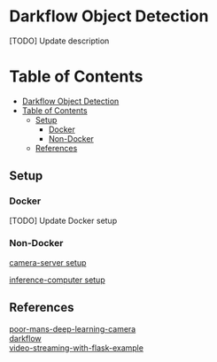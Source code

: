 # Darkflow Object Detection

[TODO] Update description

# Table of Contents

- [Darkflow Object Detection](#darkflow-object-detection)
- [Table of Contents](#table-of-contents)
    - [Setup](#setup)
        - [Docker](#docker)
        - [Non-Docker](#non-docker)
    - [References](#references)

## Setup

### Docker

[TODO] Update Docker setup

### Non-Docker

[camera-server setup](camera-server/README.md)

[inference-computer setup](inference-computer/README.md)

## References

[poor-mans-deep-learning-camera](https://github.com/burningion/poor-mans-deep-learning-camera.git)  
[darkflow](https://github.com/thtrieu/darkflow.git)  
[video-streaming-with-flask-example](https://github.com/log0/video_streaming_with_flask_example.git)
